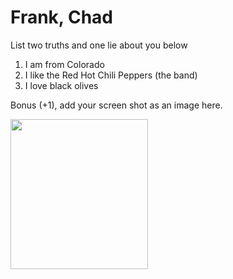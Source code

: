 # Frank, Chad
List two truths and one lie about you below

1. I am from Colorado
2. I like the Red Hot Chili Peppers (the band)
3. I love black olives


Bonus (+1), add your screen shot as an image here.
<p>
    <img src="Proof of 25 gits Chad Frank.png" width="220" height="240" />
</p>

